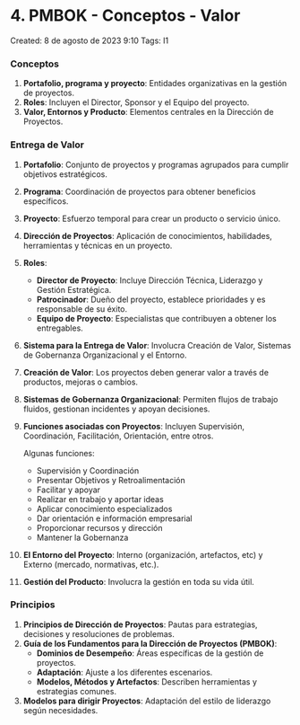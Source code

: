 # 4. PMBOK - Conceptos - Valor

Created: 8 de agosto de 2023 9:10
Tags: I1

### Conceptos

1. **Portafolio, programa y proyecto**: Entidades organizativas en la gestión de proyectos.
2. **Roles**: Incluyen el Director, Sponsor y el Equipo del proyecto.
3. **Valor, Entornos y Producto**: Elementos centrales en la Dirección de Proyectos.

### Entrega de Valor

1. **Portafolio**: Conjunto de proyectos y programas agrupados para cumplir objetivos estratégicos.
2. **Programa**: Coordinación de proyectos para obtener beneficios específicos.
3. **Proyecto**: Esfuerzo temporal para crear un producto o servicio único.
4. **Dirección de Proyectos**: Aplicación de conocimientos, habilidades, herramientas y técnicas en un proyecto.
5. **Roles**:
    - **Director de Proyecto**: Incluye Dirección Técnica, Liderazgo y Gestión Estratégica.
    - **Patrocinador**: Dueño del proyecto, establece prioridades y es responsable de su éxito.
    - **Equipo de Proyecto**: Especialistas que contribuyen a obtener los entregables.
6. **Sistema para la Entrega de Valor**: Involucra Creación de Valor, Sistemas de Gobernanza Organizacional y el Entorno.
7. **Creación de Valor**: Los proyectos deben generar valor a través de productos, mejoras o cambios.
8. **Sistemas de Gobernanza Organizacional**: Permiten flujos de trabajo fluidos, gestionan incidentes y apoyan decisiones.
9. **Funciones asociadas con Proyectos**: Incluyen Supervisión, Coordinación, Facilitación, Orientación, entre otros.
    
    Algunas funciones:
    - Supervisión y Coordinación
    - Presentar Objetivos y Retroalimentación
    - Facilitar y apoyar
    - Realizar en trabajo y aportar ideas
    - Aplicar conocimiento especializados
    - Dar orientación e información empresarial
    - Proporcionar recursos y dirección
    - Mantener la Gobernanza
    
10. **El Entorno del Proyecto**: Interno (organización, artefactos, etc) y Externo (mercado, normativas, etc.).
11. **Gestión del Producto**: Involucra la gestión en toda su vida útil.

### Principios

1. **Principios de Dirección de Proyectos**: Pautas para estrategias, decisiones y resoluciones de problemas.
2. **Guía de los Fundamentos para la Dirección de Proyectos (PMBOK)**:
    - **Dominios de Desempeño**: Áreas específicas de la gestión de proyectos.
    - **Adaptación**: Ajuste a los diferentes escenarios.
    - **Modelos, Métodos y Artefactos**: Describen herramientas y estrategias comunes.
3. **Modelos para dirigir Proyectos**: Adaptación del estilo de liderazgo según necesidades.
